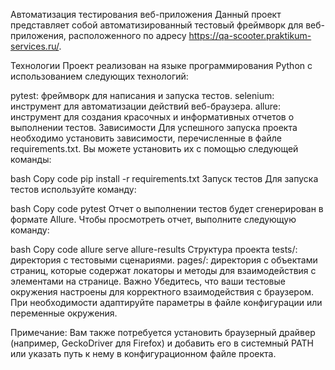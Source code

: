  Автоматизация тестирования веб-приложения
Данный проект представляет собой автоматизированный тестовый фреймворк для веб-приложения, расположенного по адресу https://qa-scooter.praktikum-services.ru/.

Технологии
Проект реализован на языке программирования Python с использованием следующих технологий:

pytest: фреймворк для написания и запуска тестов.
selenium: инструмент для автоматизации действий веб-браузера.
allure: инструмент для создания красочных и информативных отчетов о выполнении тестов.
Зависимости
Для успешного запуска проекта необходимо установить зависимости, перечисленные в файле requirements.txt. Вы можете установить их с помощью следующей команды:

bash
Copy code
pip install -r requirements.txt
Запуск тестов
Для запуска тестов используйте команду:

bash
Copy code
pytest
Отчет о выполнении тестов будет сгенерирован в формате Allure. Чтобы просмотреть отчет, выполните следующую команду:

bash
Copy code
allure serve allure-results
Структура проекта
tests/: директория с тестовыми сценариями.
pages/: директория с объектами страниц, которые содержат локаторы и методы для взаимодействия с элементами на странице.
Важно
Убедитесь, что ваши тестовые окружения настроены для корректного взаимодействия с браузером. При необходимости адаптируйте параметры в файле конфигурации или переменные окружения.

Примечание: Вам также потребуется установить браузерный драйвер (например, GeckoDriver для Firefox) и добавить его в системный PATH или указать путь к нему в конфигурационном файле проекта.
